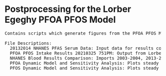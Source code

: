 # Postprocessing for the Lorber Egeghy PFOA PFOS Model
 <pre>
Contains scripts which generate figures from the PFOA PFOS Model output, compares results to NHANES data, and inculdes a sensitivity analysis of pharamacokinetic models and parameters. 

File Descriptions:
  20132014 NHANES PFAS Serum Data: Input data for results comparison.
  PFOA PFOS Intake Results 20210325 751PM: Output from Lorber Egeghy Model.
  NHANES Blood Results Comparison: Imports 2003-2004, 2013-2014 NHANES Blood data and compares to aggregate route median from model output       
  PFOA Dynamic Model and Sensitivity Analysis: Plots steady state and dynamic model for PFOA serum concentration (children and adults).
  PFOS Dynamic Model and Sensitivity Analysis: Plots steady state and dynamic model for PFOS serum concentration (children and adults).


</pre> 
  
